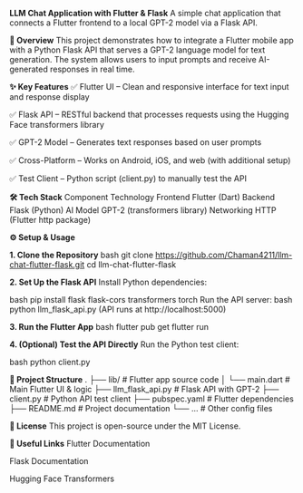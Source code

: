 **LLM Chat Application with Flutter & Flask**
A simple chat application that connects a Flutter frontend to a local GPT-2 model via a Flask API.

**📌 Overview**
This project demonstrates how to integrate a Flutter mobile app with a Python Flask API that serves a GPT-2 language model for text generation. The system allows users to input prompts and receive AI-generated responses in real time.

**✨ Key Features**
✅ Flutter UI – Clean and responsive interface for text input and response display

✅ Flask API – RESTful backend that processes requests using the Hugging Face transformers library

✅ GPT-2 Model – Generates text responses based on user prompts

✅ Cross-Platform – Works on Android, iOS, and web (with additional setup)

✅ Test Client – Python script (client.py) to manually test the API

**🛠️ Tech Stack**
Component	Technology
Frontend	Flutter (Dart)
Backend	Flask (Python)
AI Model	GPT-2 (transformers library)
Networking	HTTP (Flutter http package)

**⚙️ Setup & Usage**

**1. Clone the Repository**
bash
git clone https://github.com/Chaman4211/llm-chat-flutter-flask.git
cd llm-chat-flutter-flask

**2. Set Up the Flask API**
Install Python dependencies:

bash
pip install flask flask-cors transformers torch
Run the API server:
bash
python llm_flask_api.py
(API runs at http://localhost:5000)

**3. Run the Flutter App**
bash
flutter pub get
flutter run

**4. (Optional) Test the API Directly**
Run the Python test client:

bash
python client.py

**📂 Project Structure**
.
├── lib/                  # Flutter app source code
│   └── main.dart         # Main Flutter UI & logic
├── llm_flask_api.py      # Flask API with GPT-2
├── client.py             # Python API test client
├── pubspec.yaml          # Flutter dependencies
├── README.md             # Project documentation
└── ...                   # Other config files

**📜 License**
This project is open-source under the MIT License.

**🔗 Useful Links**
Flutter Documentation

Flask Documentation

Hugging Face Transformers


